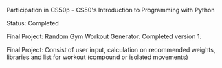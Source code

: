 Participation in CS50p - CS50's Introduction to Programming with Python

Status: Completed

Final Project: Random Gym Workout Generator. Completed version 1. 

  Final Project: Consist of user input, calculation on recommended weights, libraries and list for workout (compound or isolated movements)
